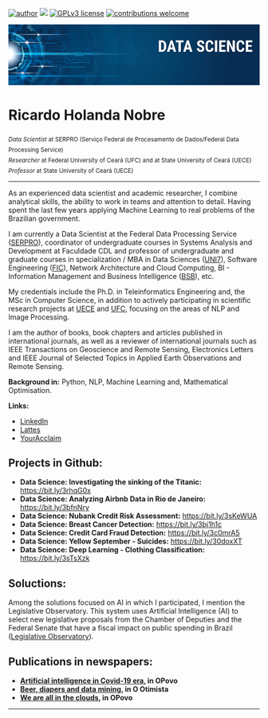 [![author](https://img.shields.io/badge/author-rhnobre-red.svg)](https://www.linkedin.com/in/rhnobre) [![](https://img.shields.io/badge/python-3.7+-blue.svg)](https://www.python.org/downloads/release/python-365/) [![GPLv3 license](https://img.shields.io/badge/License-GPLv3-blue.svg)](http://perso.crans.org/besson/LICENSE.html) [![contributions welcome](https://img.shields.io/badge/contributions-welcome-brightgreen.svg?style=flat)](https://github.com/rhnobre/portfolio/issues)

<p align="center">
  <img src="banner.png" >
</p>

# Ricardo Holanda Nobre

<sub>*Data Scientist* at SERPRO (Serviço Federal de Procesamento de Dados/Federal Data Processing Service)</sub><br/>
<sub>*Researcher* at Federal University of Ceará (UFC) and at State University of Ceará (UECE)</sub> <br/>
<sub>*Professor* at State University of Ceará (UECE)</sub>

---
As an experienced data scientist and academic researcher, I combine analytical skills, the ability to work in teams and attention to detail. Having spent the last few years applying Machine Learning to real problems of the Brazilian government.

I am currently a Data Scientist at the Federal Data Processing Service ([SERPRO](https://serpro.gov.br/)), coordinator of undergraduate courses in Systems Analysis and Development at Faculdade CDL and professor of undergraduate and graduate courses in specialization / MBA in Data Sciences ([UNI7](https://www.uni7.edu.br/)), Software Engineering ([FIC](https://estacio.br/)), Network Architecture and Cloud Computing, BI - Information Management and Business Intelligence ([BSB](https://bsbr.com.br/)), etc.

My credentials include the Ph.D. in Teleinformatics Engineering and, the MSc in Computer Science, in addition to actively participating in scientific research projects at [UECE](http://www.uece.br/) and [UFC](http://www.ufc.br/), focusing on the areas of NLP and Image Processing.

I am the author of books, book chapters and articles published in international journals, as well as a reviewer of international journals such as IEEE Transactions on Geoscience and Remote Sensing, Electronics Letters and IEEE Journal of Selected Topics in Applied Earth Observations and Remote Sensing.

**Background in:** Python, NLP, Machine Learning and, Mathematical Optimisation.

**Links:**
* [LinkedIn](https://www.linkedin.com/in/rhnobre)
* [Lattes](http://lattes.cnpq.br/1723134991744757)
* [YourAcclaim](https://www.youracclaim.com/users/ricardo-holanda-nobre/badges)


## Projects in Github:

* **Data Science: Investigating the sinking of the Titanic:** https://bit.ly/3rhqG0x
* **Data Science: Analyzing Airbnb Data in Rio de Janeiro:** https://bit.ly/3bfnNry
* **Data Science: Nubank Credit Risk Assessment:** https://bit.ly/3sKeWUA
* **Data Science: Breast Cancer Detection:** https://bit.ly/3bj1h1c
* **Data Science: Credit Card Fraud Detection:** https://bit.ly/3c0mrA5 
* **Data Science: Yellow September - Suicides:** https://bit.ly/30doxXT
* **Data Science: Deep Learning - Clothing Classification:** https://bit.ly/3sTsXzk

## Soluctions:

Among the solutions focused on AI in which I participated, I mention the Legislative Observatory. This system uses Artificial Intelligence (AI) to select new legislative proposals from the Chamber of Deputies and the Federal Senate that have a fiscal impact on public spending in Brazil ([Legislative Observatory](https://www.serpro.gov.br/menu/noticias/noticias-2020/inteligencia-tesouro-proposicoes-gastos-publicos)).

## Publications in newspapers:

* **[Artificial intelligence in Covid-19 era](https://mais.opovo.com.br/jornal/opiniao/2020/05/24/ricardo-holanda--inteligencia-artificial-em-epoca-de-covid-19.html), in OPovo**
* **[Beer, diapers and data mining](https://ootimista.com.br/opiniao/cerveja-fralda-e-a-mineracao-de-dados/), in O Otimista**
* **[We are all in the clouds](https://mais.opovo.com.br/jornal/opiniao/2021/01/24/ricardo-holanda--estamos-todos-nas-nuvens.html), in OPovo**

---





